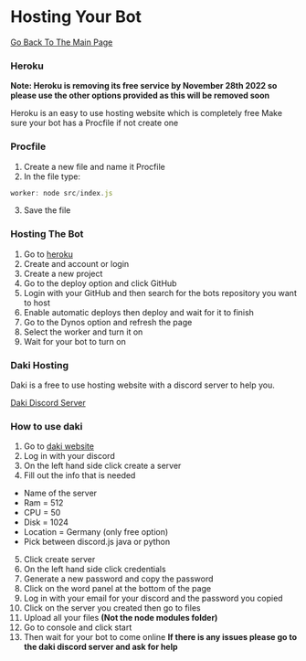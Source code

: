 # Hosting Your Bot
[Go Back To The Main Page](./index.md)
### Heroku
**Note: Heroku is removing its free service by November 28th 2022 so please use the other options provided as this will be removed soon**
 
Heroku is an easy to use hosting website which is completely free
Make sure your bot has a Procfile if not create one

### Procfile
1. Create a new file and name it Procfile
2. In the file type:
```js
worker: node src/index.js
```
3. Save the file

### Hosting The Bot
1. Go to [heroku](https://id.heroku.com/login)
2. Create and account or login
3. Create a new project
4. Go to the deploy option and click GitHub 
5. Login with your GitHub and then search for the bots repository you want to host
6. Enable automatic deploys then deploy and wait for it to finish
7. Go to the Dynos option and refresh the page
8. Select the worker and turn it on
9. Wait for your bot to turn on

### Daki Hosting
Daki is a free to use hosting website with a discord server to help you.

[Daki Discord Server](https://discord.gg/Y8kdErkMwk)

### How to use daki
1. Go to [daki website](https://dash.daki.cc/)
2. Log in with your discord
3. On the left hand side click create a server
4. Fill out the info that is needed
- Name of the server
- Ram = 512
- CPU = 50
- Disk = 1024
- Location = Germany (only free option)
- Pick between discord.js java or python
5. Click create server 
6. On the left hand side click credentials
7. Generate a new password and copy the password
8. Click on the word panel at the bottom of the page
9. Log in with your email for your discord and the password you copied
10. Click on the server you created then go to files
11. Upload all your files **(Not the node modules folder)**
12. Go to console and click start
13. Then wait for your bot to come online
**If there is any issues please go to the daki discord server and ask for help**

